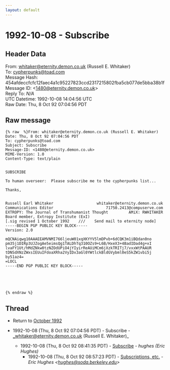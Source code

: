 ```yaml
---
layout: default
---
```


# 1992-10-08 - Subscribe

## Header Data

From: whitaker@eternity.demon.co.uk (Russell E. Whitaker)<br>
To: cypherpunks@toad.com<br>
Message Hash: 454afdeccfcfc12faec4a1c95227823ccd2317215802fba5cb077de5bba38b1f<br>
Message ID: \<1480@eternity.demon.co.uk\><br>
Reply To: _N/A_<br>
UTC Datetime: 1992-10-08 14:04:56 UTC<br>
Raw Date: Thu, 8 Oct 92 07:04:56 PDT<br>

## Raw message

```
{% raw  %}From: whitaker@eternity.demon.co.uk (Russell E. Whitaker)
Date: Thu, 8 Oct 92 07:04:56 PDT
To: cypherpunks@toad.com
Subject: Subscribe
Message-ID: <1480@eternity.demon.co.uk>
MIME-Version: 1.0
Content-Type: text/plain


SUBSCRIBE

To human overseer:  Please subscribe me to the cypherpunks list...

Thanks,


Russell Earl Whitaker                   whitaker@eternity.demon.co.uk
Communications Editor                       71750.2413@compuserve.com
EXTROPY: The Journal of Transhumanist Thought         AMiX: RWHITAKER
Board member, Extropy Institute (ExI)
[.sig revised 1 October 1992    ///    Send mail to eternity node]
-----BEGIN PGP PUBLIC KEY BLOCK-----
Version: 2.0

mQCNAiqwg10AAAEEAMVNMI766ljeuW01xqXKYYV5lmDPvb+6dCQK3m1iBQdan0no
pm35j1DIRp3UJZogAe5eimsQg1TALDhTq310OZs9+L6B/HxeX3+4BadIDad4g+xI
lvaFY1Ut/hMdZNkw0tzNZOdUPiO4jYIyirReAUiMCm6jXzkTRITj7/vxxWtPAAUR
tDNSdXNzZWxsIEUuIFdoaXRha2VyIDx3aGl0YWtlckBldGVybml0eS5kZW1vbi5j
by51az4=
=LOCL
-----END PGP PUBLIC KEY BLOCK-----





{% endraw %}
```

## Thread

+ Return to [October 1992](/years/1992/10)

+ 1992-10-08 (Thu, 8 Oct 92 07:04:56 PDT) - Subscribe - _whitaker@eternity.demon.co.uk (Russell E. Whitaker)_
  + 1992-10-08 (Thu, 8 Oct 92 08:41:35 PDT) - [Subscribe](/years/1992/10/4dda48fae2f6e862d1a35aa019c82ecee26503b544f80ca323cc75f6238d3c42) - _hughes (Eric Hughes)_
    + 1992-10-08 (Thu, 8 Oct 92 08:57:23 PDT) - [Subscriptions, etc.](/years/1992/10/20afd4cea4d9e2d57280c5afce0c3f16abf843ef65658c20b5cd90f7b78a1070) - _Eric Hughes \<hughes@soda.berkeley.edu\>_

